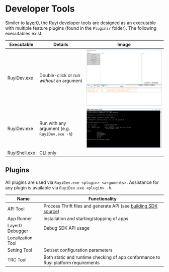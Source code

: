 # Developer Tools

Similer to [layer0](layer0.md), the Ruyi developer tools are designed as an executable with multiple feature plugins (found in the `Plugins/` folder).  The following executables exist:

| Executable | Details | Image
|-|-|-
| RuyiDev.exe | Double-click or run _without_ an argument | ![](/docs/img/ruyidev_gui.png)
| RuyiDev.exe | Run with any argument (e.g. `RuyiDev.exe -h`) | ![](/docs/img/ruyidev_cli.png)
| RuyiShell.exe | CLI only

## Plugins

All plugins are used via `RuyiDev.exe <plugin> <arguments>`.
Assistance for any plugin is available via `RuyiDev.exe <plugin> -h`.

| Name | Functionality
|-|-
| API Tool | Process Thrift files and generate API (see [building SDK source](build_sdk_source.md))
| App Runner | Installation and starting/stopping of apps
| Layer0 Debugger | Debug SDK API usage
| Localization Tool | 
| Setting Tool | Get/set configuration parameters
| TRC Tool | Both static and runtime checking of app conformance to Ruyi platform requirements